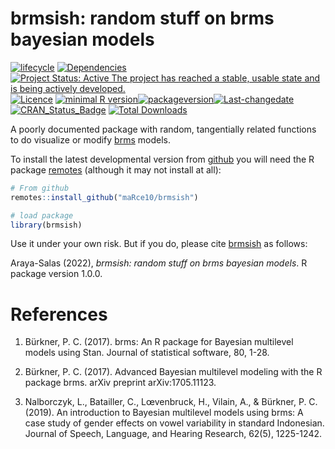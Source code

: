 brmsish: random stuff on brms bayesian models
================

<!-- README.md is generated from README.Rmd. Please edit that file -->

[![lifecycle](https://lifecycle.r-lib.org/articles/figures/lifecycle-experimental.svg)](https://lifecycle.r-lib.org/articles/stages.html)
[![Dependencies](https://tinyverse.netlify.com/badge/brmsish)](https://cran.r-project.org/package=brmsish)
[![Project Status: Active The project has reached a stable, usable state
and is being actively
developed.](https://www.repostatus.org/badges/latest/active.svg)](https://www.repostatus.org/#active)
[![Licence](https://img.shields.io/badge/https://img.shields.io/badge/licence-GPL--2-blue.svg.svg)](https://www.gnu.org/licenses/gpl-3.0.en.html)
[![minimal R
version](https://img.shields.io/badge/R%3E%3D-%3E=%203.5.0-6666ff.svg)](https://cran.r-project.org/)[![packageversion](https://img.shields.io/badge/Package%20version-1.0.2-orange.svg?style=flat-square)](commits/develop)[![Last-changedate](https://img.shields.io/badge/last%20change-2022--10--14-yellowgreen.svg)](/commits/master)
[![CRAN_Status_Badge](https://www.r-pkg.org/badges/version/brmsish)](https://cran.r-project.org/package=brmsish)
[![Total
Downloads](https://cranlogs.r-pkg.org/badges/grand-total/brmsish)](https://cranlogs.r-pkg.org/badges/grand-total/brmsish)

A poorly documented package with random, tangentially related functions
to do visualize or modify
[brms](https://paul-buerkner.github.io/brms/index.html) models.

<!-- Unlike other packages for setting up research compendiums, `brmsish` has very simple functionality. Hence, users can focus on the research project itself rather than on learning how to use a new R package. -->

To install the latest developmental version from
[github](https://github.com/) you will need the R package
[remotes](https://cran.r-project.org/package=remotes) (although it may
not install at all):

``` r
# From github
remotes::install_github("maRce10/brmsish")

# load package
library(brmsish)
```

Use it under your own risk. But if you do, please cite
[brmsish](https://marce10.github.io/brmsish/) as follows:

Araya-Salas (2022), *brmsish: random stuff on brms bayesian models*. R
package version 1.0.0.

# References

1.  Bürkner, P. C. (2017). brms: An R package for Bayesian multilevel
    models using Stan. Journal of statistical software, 80, 1-28.

2.  Bürkner, P. C. (2017). Advanced Bayesian multilevel modeling with
    the R package brms. arXiv preprint arXiv:1705.11123.

3.  Nalborczyk, L., Batailler, C., Lœvenbruck, H., Vilain, A., &
    Bürkner, P. C. (2019). An introduction to Bayesian multilevel models
    using brms: A case study of gender effects on vowel variability in
    standard Indonesian. Journal of Speech, Language, and Hearing
    Research, 62(5), 1225-1242.
